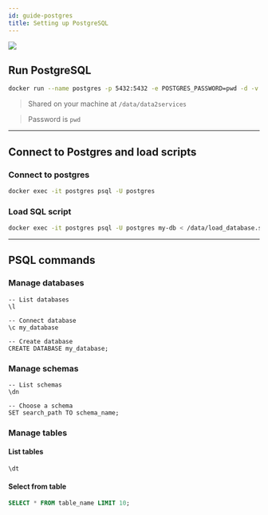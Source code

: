```yaml
---
id: guide-postgres
title: Setting up PostgreSQL
---
```


[![](/data2services/img/postgresql_logo.png)](https://www.postgresql.org/)

## Run PostgreSQL

```bash
docker run --name postgres -p 5432:5432 -e POSTGRES_PASSWORD=pwd -d -v /data/data2services/:/data postgres
```

> Shared on your machine at `/data/data2services`

> Password is `pwd`

---

## Connect to Postgres and load scripts

### Connect to postgres
```bash
docker exec -it postgres psql -U postgres
```

### Load SQL script
```bash
docker exec -it postgres psql -U postgres my-db < /data/load_database.sql
```

---

## PSQL commands

### Manage databases
```plsql
-- List databases
\l

-- Connect database
\c my_database

-- Create database
CREATE DATABASE my_database;
```

### Manage schemas
```plsql
-- List schemas
\dn

-- Choose a schema
SET search_path TO schema_name;
```

### Manage tables

#### List tables

```plsql
\dt
```

#### Select from table

```sql
SELECT * FROM table_name LIMIT 10; 
```